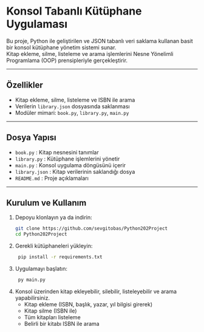 ﻿# Konsol Tabanlı Kütüphane Uygulaması

Bu proje, Python ile geliştirilen ve JSON tabanlı veri saklama kullanan basit bir konsol kütüphane yönetim sistemi sunar.  
Kitap ekleme, silme, listeleme ve arama işlemlerini Nesne Yönelimli Programlama (OOP) prensipleriyle gerçekleştirir.

---

## Özellikler

- Kitap ekleme, silme, listeleme ve ISBN ile arama  
- Verilerin `library.json` dosyasında saklanması  
- Modüler mimari: `book.py`, `library.py`, `main.py`  

---

## Dosya Yapısı

- `book.py`         : Kitap nesnesini tanımlar  
- `library.py`      : Kütüphane işlemlerini yönetir  
- `main.py`         : Konsol uygulama döngüsünü içerir  
- `library.json`    : Kitap verilerinin saklandığı dosya  
- `README.md`       : Proje açıklamaları  

---

## Kurulum ve Kullanım

1. Depoyu klonlayın ya da indirin:  
   ```bash
   git clone https://github.com/sevgitobas/Python202Project
   cd Python202Project


2. Gerekli kütüphaneleri yükleyin:
   ```bash
	pip install -r requirements.txt


3. Uygulamayı başlatın:
   ```bash
	py main.py

4. Konsol üzerinden kitap ekleyebilir, silebilir, listeleyebilir ve arama yapabilirsiniz.
	- Kitap ekleme (ISBN, başlık, yazar, yıl bilgisi girerek)
	- Kitap silme (ISBN ile)
	- Tüm kitapları listeleme
	- Belirli bir kitabı ISBN ile arama

